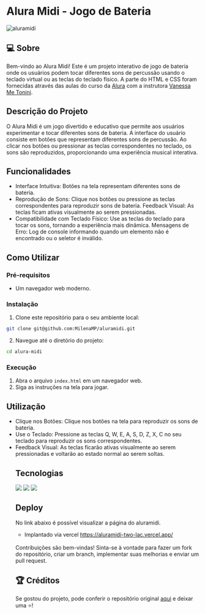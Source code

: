<h1>Alura Midi - Jogo de Bateria </h1>

![aluramidi](https://github.com/MilenaMP/aluramidi/assets/144073269/3f54a41d-cf7d-4c64-a6ce-532fde496749)

## 💻 Sobre
Bem-vindo ao Alura Midi! Este é um projeto interativo de jogo de bateria onde os usuários podem tocar diferentes sons de percussão usando o teclado virtual ou as teclas do teclado físico. A parte do HTML e CSS foram fornecidas através das aulas do curso da [Alura](https://cursos.alura.com.br/course/javascript-web-paginas-dinamicas) 
com a instrutora [Vanessa Me Tonini](https://github.com/vanessametonini).

## Descrição do Projeto
O Alura Midi é um jogo divertido e educativo que permite aos usuários experimentar e tocar diferentes sons de bateria. A interface do usuário consiste em botões que representam diferentes sons de percussão. Ao clicar nos botões ou pressionar as teclas correspondentes no teclado, os sons são reproduzidos, proporcionando uma experiência musical interativa.

## Funcionalidades
<ul>
<li> Interface Intuitiva: Botões na tela representam diferentes sons de bateria.</li>
<li> Reprodução de Sons: Clique nos botões ou pressione as teclas correspondentes para reproduzir sons de bateria.
Feedback Visual: As teclas ficam ativas visualmente ao serem pressionadas.</li>
<li> Compatibilidade com Teclado Físico: Use as teclas do teclado para tocar os sons, tornando a experiência mais dinâmica.
Mensagens de Erro: Log de console informando quando um elemento não é encontrado ou o seletor é inválido.</li>
</ul>

## Como Utilizar

### Pré-requisitos
<ul>
<li> Um navegador web moderno.</li>
</ul>

### Instalação
1. Clone este repositório para o seu ambiente local:
```sh
git clone git@github.com:MilenaMP/aluramidi.git
```
2. Navegue até o diretório do projeto:
```sh
cd alura-midi
```
### Execução 
1. Abra o arquivo `index.html` em um navegador web.
2. Siga as instruções na tela para jogar.

## Utilização
<ul>
<li> Clique nos Botões: Clique nos botões na tela para reproduzir os sons de bateria.</li>
<li> Use o Teclado: Pressione as teclas Q, W, E, A, S, D, Z, X, C no seu teclado para reproduzir os sons correspondentes.</li>
<li> Feedback Visual: As teclas ficarão ativas visualmente ao serem pressionadas e voltarão ao estado normal ao serem soltas.</li>

## Tecnologias
<div>
  <img src="https://img.shields.io/badge/HTML-239120?style=for-thebadge&logo=html5&logoColor=white">
  <img src="https://img.shields.io/badge/CSS-239120?&style=for-the-bagde&logo=css3&logoColor=white">
  <img src="https://img.shields.io/badge/JavaScript-F7DF1E?style=for-the-bagde&logo=javascript&logoColor=black">
</div>

## Deploy
No link abaixo é possível visualizar a página do aluramidi.
* Implantado via vercel https://aluramidi-two-lac.vercel.app/
<br>
Contribuições são bem-vindas! Sinta-se à vontade para fazer um fork do repositório, criar um branch, implementar suas melhorias e enviar um pull request.

## :trophy: Créditos

Se gostou do projeto, pode conferir o repositório original [aqui](https://github.com/vanessametonini/aluramidi-curso) e deixar uma ⭐️! <br>

